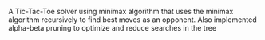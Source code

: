
A Tic-Tac-Toe solver using minimax algorithm that uses the minimax algorithm recursively to find best moves as an opponent. 
Also implemented alpha-beta pruning to optimize and reduce searches in the tree
